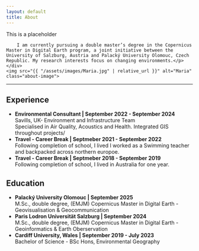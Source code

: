 ```yaml
---
layout: default
title: About
---
```


<div class="about-container">
    <div class="about-text">
        <p> This is a placeholder      <p> 
        
        I am currently pursuing a double master’s degree in the Copernicus Master in Digital Earth program, a joint initiative between the University of Salzburg, Austria and Palacký University Olomouc, Czech Republic. My research interests focus on changing environments.</p>
    </div>
    <img src="{{ "/assets/images/Maria.jpg" | relative_url }}" alt="Maria" class="about-image">
</div>

<!-- Icons Section -->
<div class="contact-icons">
    <a href="https://www.linkedin.com/in/maria-fedy/" target="_blank" aria-label="LinkedIn">
        <i class="fab fa-linkedin"></i>
    </a>
    <a href="mailto:maria.fedyszyns@stud.plus.ac.at" aria-label="Email">
        <i class="fas fa-envelope"></i>
    </a>
</div>

<hr class="section-divider">

<h2>Experience</h2>
<ul>
    <li>
        <strong>Environmental Consultant | September 2022 - September 2024 </strong>
        <br>Savills, UK- Environment and Infrastructure Team
        <br>Specialised in Air Quality, Acoustics and Health. Integrated GIS throughout projects/
    </li>
    <li>
         <strong>Travel - Career Break | Septmeber 2021 - September 2022 </strong>
         <br>Following completion of school, I lived I worked as a Swimming teacher and backpacked across northern europoe.
    </li>
    <li>
        <strong>Travel - Career Break | Septmeber 2018 - September 2019 </strong>
        <br>Following completion of school, I lived in Australia for one year.
    </li>
</ul>

<h2>Education</h2>
<ul>
    <li>
        <strong>Palacký University Olomouc | September 2025</strong>
        <br>M.Sc., double degree, (EMJM) Copernicus Master in Digital Earth - Geovisualisation & Geocommunication
    </li>
    <li>
        <strong>Paris Lodron Universität Salzburg | September 2024</strong>
        <br>M.Sc., double degree, (EMJM) Copernicus Master in Digital Earth - Geoinformatics & Earth Oberservation
    </li>
    <li>
        <strong>Cardiff University, Wales | September 2019 - July 2023</strong>
        <br>Bachelor of Science - BSc Hons, Environmental Geography
    </li>
</ul>
